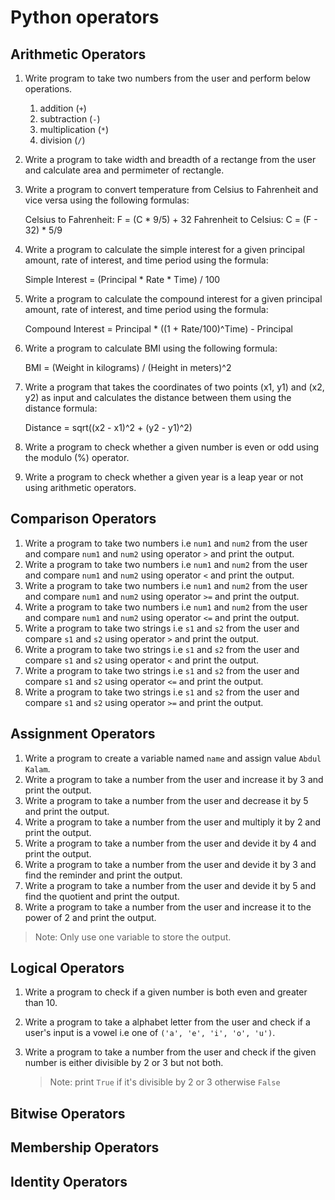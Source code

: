 # Python operators

## Arithmetic Operators

1. Write program to take two numbers from the user and perform below operations.
    1. addition (`+`)
    2. subtraction (`-`)
    3. multiplication (`*`)
    4. division (`/`)
2. Write a program to take width and breadth of a rectange from the user and calculate area and permimeter of rectangle. 
3. Write a program to convert temperature from Celsius to Fahrenheit and vice versa using the following formulas:

    Celsius to Fahrenheit: F = (C * 9/5) + 32
    Fahrenheit to Celsius: C = (F - 32) * 5/9

4. Write a program to calculate the simple interest for a given principal amount, rate of interest, and time period using the formula:

    Simple Interest = (Principal * Rate * Time) / 100
5. Write a program to calculate the compound interest for a given principal amount, rate of interest, and time period using the formula:

    Compound Interest = Principal * ((1 + Rate/100)^Time) - Principal

6. Write a program to calculate BMI using the following formula:

    BMI = (Weight in kilograms) / (Height in meters)^2

7. Write a program that takes the coordinates of two points (x1, y1) and (x2, y2) as input and calculates the distance between them using the distance formula:

    Distance = sqrt((x2 - x1)^2 + (y2 - y1)^2)
8. Write a program to check whether a given number is even or odd using the modulo (%) operator.
9. Write a program to check whether a given year is a leap year or not using arithmetic operators.

## Comparison Operators

1. Write a program to take two numbers i.e `num1` and `num2` from the user and compare `num1` and `num2` using operator `>` and print the output.
2. Write a program to take two numbers i.e `num1` and `num2` from the user and compare `num1` and `num2` using operator `<` and print the output.
3. Write a program to take two numbers i.e `num1` and `num2` from the user and compare `num1` and `num2` using operator `>=` and print the output.
4. Write a program to take two numbers i.e `num1` and `num2` from the user and compare `num1` and `num2` using operator `<=` and print the output.
5. Write a program to take two strings i.e `s1` and `s2` from the user and compare `s1` and `s2` using operator `>` and print the output.
6. Write a program to take two strings i.e `s1` and `s2` from the user and compare `s1` and `s2` using operator `<` and print the output.
7. Write a program to take two strings i.e `s1` and `s2` from the user and compare `s1` and `s2` using operator `<=` and print the output.
8. Write a program to take two strings i.e `s1` and `s2` from the user and compare `s1` and `s2` using operator `>=` and print the output.

## Assignment Operators

1. Write a program to create a variable named `name` and assign value `Abdul Kalam`.
2. Write a program to take a number from the user and increase it by 3 and print the output.
3. Write a program to take a number from the user and decrease it by 5 and print the output.
4. Write a program to take a number from the user and multiply it by 2 and print the output.
5. Write a program to take a number from the user and devide it by 4 and print the output.
6. Write a program to take a number from the user and devide it by 3 and find the reminder and print the output.
7. Write a program to take a number from the user and devide it by 5 and find the quotient and print the output.
8. Write a program to take a number from the user and increase it to the power of 2 and print the output.

> Note: Only use one variable to store the output.

## Logical Operators

1. Write a program to check if a given number is both even and greater than 10.
2. Write a program to take a alphabet letter from the user and check if a user's input is a vowel i.e one of `('a', 'e', 'i', 'o', 'u')`.
3. Write a program to take a number from the user and check if the given number is either divisible by 2 or 3 but not both.

    > Note: print `True` if it's divisible by 2 or 3 otherwise `False`

## Bitwise Operators

## Membership Operators

## Identity Operators

